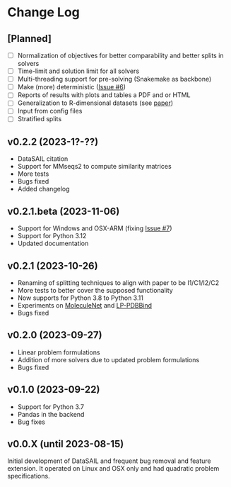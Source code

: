 # Change Log

## [Planned]

- [ ] Normalization of objectives for better comparability and better splits in solvers
- [ ] Time-limit and solution limit for all solvers
- [ ] Multi-threading support for pre-solving (Snakemake as backbone)
- [ ] Make (more) deterministic ([Issue #6](https://github.com/kalininalab/DataSAIL/issues/6))
- [ ] Reports of results with plots and tables a PDF and or HTML
- [ ] Generalization to R-dimensional datasets (see [paper](https://doi.org/10.1101/2023.11.15.566305))
- [ ] Input from config files
- [ ] Stratified splits

## v0.2.2 (2023-1?-??)

- DataSAIL citation
- Support for MMseqs2 to compute similarity matrices
- More tests
- Bugs fixed
- Added changelog

## v0.2.1.beta (2023-11-06)

- Support for Windows and OSX-ARM (fixing [Issue #7](https://github.com/kalininalab/DataSAIL/issues/7))
- Support for Python 3.12
- Updated documentation

## v0.2.1 (2023-10-26)

- Renaming of splitting techniques to align with paper to be I1/C1/I2/C2
- More tests to better cover the supposed functionality
- Now supports for Python 3.8 to Python 3.11
- Experiments on [MoleculeNet](https://doi.org/10.1039/C7SC02664A) and [LP-PDBBind](https://doi.org/10.48550/arXiv.2308.09639)
- Bugs fixed

## v0.2.0 (2023-09-27)

- Linear problem formulations
- Addition of more solvers due to updated problem formulations
- Bugs fixed

## v0.1.0 (2023-09-22)

- Support for Python 3.7
- Pandas in the backend
- Bug fixes

## v0.0.X (until 2023-08-15)

Initial development of DataSAIL and frequent bug removal and feature extension. It operated on Linux and OSX only and 
had quadratic problem specifications. 
